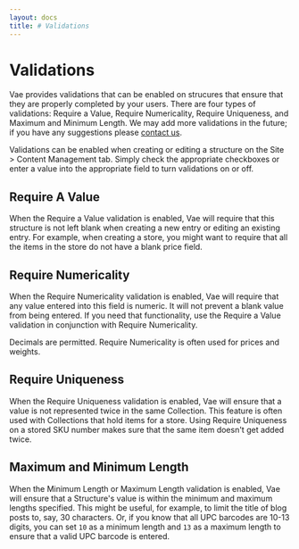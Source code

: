 ```yaml
---
layout: docs
title: # Validations
---
```


# Validations

Vae provides validations that can be enabled on strucures that ensure
that they are properly completed by your users. There are four types of
validations: Require a Value, Require Numericality, Require Uniqueness,
and Maximum and Minimum Length. We may add more validations in the
future; if you have any suggestions please [contact
us](http://vaeplatform.com/contact).

Validations can be enabled when creating or editing a structure on the
Site &gt; Content Management tab. Simply check the appropriate
checkboxes or enter a value into the appropriate field to turn
validations on or off.

## Require A Value

When the Require a Value validation is enabled, Vae will require that
this structure is not left blank when creating a new entry or editing an
existing entry. For example, when creating a store, you might want to
require that all the items in the store do not have a blank price field.

## Require Numericality

When the Require Numericality validation is enabled, Vae will require
that any value entered into this field is numeric. It will not prevent a
blank value from being entered. If you need that functionality, use the
Require a Value validation in conjunction with Require Numericality.

Decimals are permitted. Require Numericality is often used for prices
and weights.

## Require Uniqueness

When the Require Uniqueness validation is enabled, Vae will ensure that
a value is not represented twice in the same Collection. This feature is
often used with Collections that hold items for a store. Using Require
Uniqueness on a stored SKU number makes sure that the same item doesn't
get added twice.

## Maximum and Minimum Length

When the Minimum Length or Maximum Length validation is enabled, Vae
will ensure that a Structure's value is within the minimum and maximum
lengths specified. This might be useful, for example, to limit the title
of blog posts to, say, 30 characters. Or, if you know that all UPC
barcodes are 10-13 digits, you can set `10` as a minimum length and `13`
as a maximum length to ensure that a valid UPC barcode is entered.
